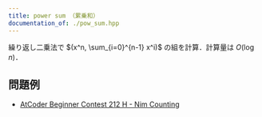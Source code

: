 ```yaml
---
title: power sum （累乗和）
documentation_of: ./pow_sum.hpp
---
```


繰り返し二乗法で $(x^n, \sum_{i=0}^{n-1} x^i)$ の組を計算．計算量は $O(\log n)$．

## 問題例

- [AtCoder Beginner Contest 212 H - Nim Counting](https://atcoder.jp/contests/abc212/tasks/abc212_h)
